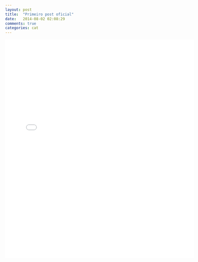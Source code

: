 ```yaml
---
layout: post
title:  "Primeiro post oficial"
date:   2014-08-02 02:08:29
comments: true
categories: cat
---
```


<iframe class="center" src="//instagram.com/p/lAcPM8FfHv/embed/" width="612" height="710" frameborder="0" scrolling="no" allowtransparency="true"></iframe>